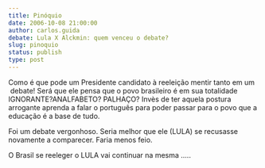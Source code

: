 ```yaml
---
title: Pinóquio
date: 2006-10-08 21:00:00
author: carlos.guida
debate: Lula X Alckmin: quem venceu o debate?
slug: pinoquio
status: publish 
type: post
---
```


Como é que pode um Presidente candidato à reeleição mentir tanto em um  debate! Será que ele pensa que o povo brasileiro é em sua totalidade IGNORANTE?ANALFABETO? PALHAÇO? Invès de ter aquela postura arrogante aprenda a falar o português para poder passar para o povo que a educação é a base de tudo.


Foi um debate vergonhoso. Seria melhor que ele (LULA) se recusasse novamente a comparecer. Faria menos feio.


O Brasil se reeleger o LULA vai continuar na mesma .....


